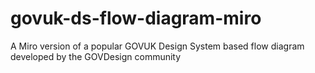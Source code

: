 # govuk-ds-flow-diagram-miro
A Miro version of a popular GOVUK Design System based flow diagram developed by the GOVDesign community
